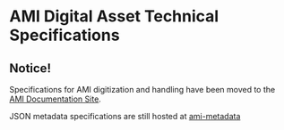 # AMI Digital Asset Technical Specifications

## Notice!
Specifications for AMI digitization and handling have been moved to the [AMI Documentation Site](https://nypl.github.io/ami-preservation/pages/ami-specifications.html). 

JSON metadata specifications are still hosted at [ami-metadata](https://github.com/NYPL/ami-metadata)
